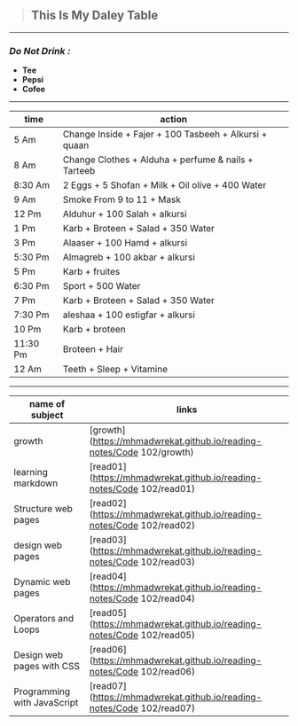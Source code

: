 
> ## This Is My Daley Table

---
### ***Do Not Drink :*** 
- **Tee** 
- **Pepsi**
- **Cofee**

---
|time      |action                     |
|---------------------|--------------------------|
|5 Am                 |Change Inside + Fajer + 100 Tasbeeh + Alkursi + quaan  |
|8 Am                 |Change Clothes + Alduha + perfume & nails + Tarteeb  |
|8:30 Am              |2 Eggs + 5 Shofan + Milk + Oil olive + 400 Water |
|9 Am                 |Smoke From 9 to 11 + Mask    |
|12 Pm                |Alduhur + 100 Salah + alkursi    |
|1 Pm                 |Karb + Broteen + Salad + 350 Water   |
|3 Pm                 |Alaaser + 100 Hamd + alkursi |
|5:30 Pm              |Almagreb + 100 akbar + alkursi   |
|5 Pm                 |Karb + fruites   |
|6:30 Pm              |Sport + 500 Water    |
|7 Pm                 |Karb + Broteen + Salad + 350 Water   |
|7:30 Pm              |aleshaa + 100 estigfar + alkursi |
|10 Pm                |Karb + broteen   |
|11:30 Pm             |Broteen + Hair  |
|12 Am                |Teeth + Sleep + Vitamine  |

---
|name of subject      |links                     |
|---------------------|--------------------------|
|growth               |[growth](https://mhmadwrekat.github.io/reading-notes/Code 102/growth)|
|learning markdown               |[read01](https://mhmadwrekat.github.io/reading-notes/Code 102/read01)|
|Structure web pages               |[read02](https://mhmadwrekat.github.io/reading-notes/Code 102/read02)|
|design web pages               |[read03](https://mhmadwrekat.github.io/reading-notes/Code 102/read03)|
|Dynamic web pages               |[read04](https://mhmadwrekat.github.io/reading-notes/Code 102/read04)|
|Operators and Loops       |[read05](https://mhmadwrekat.github.io/reading-notes/Code 102/read05)|
|Design web pages with CSS    |[read06](https://mhmadwrekat.github.io/reading-notes/Code 102/read06)|
|Programming with JavaScript|[read07](https://mhmadwrekat.github.io/reading-notes/Code 102/read07)|
